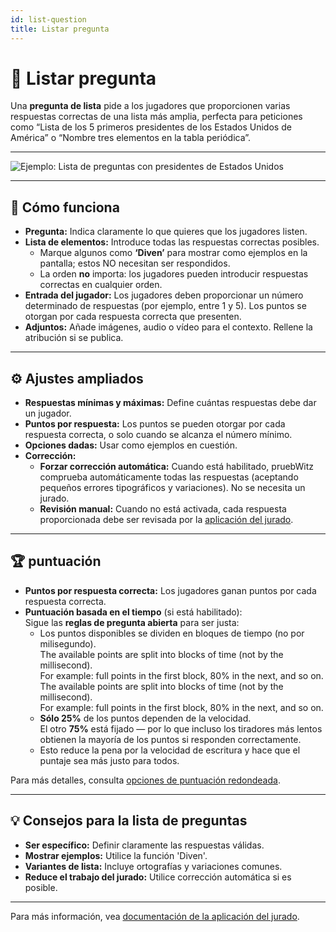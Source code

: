 ```yaml
---
id: list-question
title: Listar pregunta
---
```


# 📝 Listar pregunta

Una **pregunta de lista** pide a los jugadores que proporcionen varias respuestas correctas de una lista más amplia, perfecta para peticiones como “Lista de los 5 primeros presidentes de los Estados Unidos de América” o “Nombre tres elementos en la tabla periódica”.

---

![Ejemplo: Lista de preguntas con presidentes de Estados Unidos](/images/question-modes/list-question/list-question.png)

---

## 📝 Cómo funciona

- **Pregunta:** Indica claramente lo que quieres que los jugadores listen.
- **Lista de elementos:** Introduce todas las respuestas correctas posibles.
  - Marque algunos como **‘Diven’** para mostrar como ejemplos en la pantalla; estos NO necesitan ser respondidos.
  - La orden **no** importa: los jugadores pueden introducir respuestas correctas en cualquier orden.
- **Entrada del jugador:** Los jugadores deben proporcionar un número determinado de respuestas (por ejemplo, entre 1 y 5). Los puntos se otorgan por cada respuesta correcta que presenten.
- **Adjuntos:** Añade imágenes, audio o vídeo para el contexto. Rellene la atribución si se publica.

---

## ⚙️ Ajustes ampliados

- **Respuestas mínimas y máximas:** Define cuántas respuestas debe dar un jugador.
- **Puntos por respuesta:** Los puntos se pueden otorgar por cada respuesta correcta, o solo cuando se alcanza el número mínimo.
- **Opciones dadas:** Usar como ejemplos en cuestión.
- **Corrección:**
  - **Forzar corrección automática:** Cuando está habilitado, pruebWitz comprueba automáticamente todas las respuestas (aceptando pequeños errores tipográficos y variaciones). No se necesita un jurado.
  - **Revisión manual:** Cuando no está activada, cada respuesta proporcionada debe ser revisada por la [aplicación del jurado](../quizmaster/004-jury-app.md).

---

## 🏆 puntuación

- **Puntos por respuesta correcta:** Los jugadores ganan puntos por cada respuesta correcta.
- **Puntuación basada en el tiempo** (si está habilitado):\
  Sigue las **reglas de pregunta abierta** para ser justa:
  - Los puntos disponibles se dividen en bloques de tiempo (no por milisegundo).\
    The available points are split into blocks of time (not by the millisecond).\
    For example: full points in the first block, 80% in the next, and so on.\
    The available points are split into blocks of time (not by the millisecond).\
    For example: full points in the first block, 80% in the next, and so on.
  - **Sólo 25%** de los puntos dependen de la velocidad.\
    El otro **75%** está fijado — por lo que incluso los tiradores más lentos obtienen la mayoría de los puntos si responden correctamente.
  - Esto reduce la pena por la velocidad de escritura y hace que el puntaje sea más justo para todos.

Para más detalles, consulta [opciones de puntuación redondeada](../editor/008-round-options.md#scoring).

---

## 💡 Consejos para la lista de preguntas

- **Ser específico:** Definir claramente las respuestas válidas.
- **Mostrar ejemplos:** Utilice la función 'Diven'.
- **Variantes de lista:** Incluye ortografías y variaciones comunes.
- **Reduce el trabajo del jurado:** Utilice corrección automática si es posible.

---

Para más información, vea [documentación de la aplicación del jurado](../quizmaster/004-jury-app.md).
